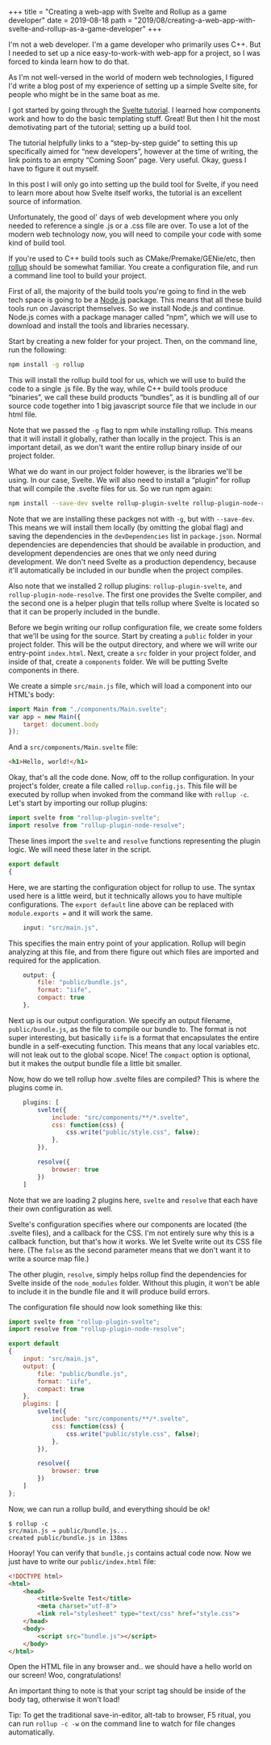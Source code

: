 +++
title = "Creating a web-app with Svelte and Rollup as a game developer"
date = 2019-08-18
path = "2019/08/creating-a-web-app-with-svelte-and-rollup-as-a-game-developer"
+++

I'm not a web developer. I'm a game developer who primarily uses C++. But I needed to set up a nice easy-to-work-with web-app for a project, so I was forced to kinda learn how to do that.

As I'm not well-versed in the world of modern web technologies, I figured I'd write a blog post of my experience of setting up a simple Svelte site, for people who might be in the same boat as me.

<!-- more -->

I got started by going through the [Svelte tutorial](https://svelte.dev/tutorial/basics). I learned how components work and how to do the basic templating stuff. Great! But then I hit the most demotivating part of the tutorial; setting up a build tool.

The tutorial helpfully links to a “step-by-step guide” to setting this up specifically aimed for “new developers”, however at the time of writing, the link points to an empty “Coming Soon” page. Very useful. Okay, guess I have to figure it out myself.

In this post I will only go into setting up the build tool for Svelte, if you need to learn more about how Svelte itself works, the tutorial is an excellent source of information.

Unfortunately, the good ol' days of web development where you only needed to reference a single .js or a .css file are over. To use a lot of the modern web technology now, you will need to compile your code with some kind of build tool.

If you're used to C++ build tools such as CMake/Premake/GENie/etc, then [rollup](https://rollupjs.org/) should be somewhat familiar. You create a configuration file, and run a command line tool to build your project.

First of all, the majority of the build tools you're going to find in the web tech space is going to be a [Node.js](https://nodejs.org/en/) package. This means that all these build tools run on Javascript themselves. So we install Node.js and continue. Node.js comes with a package manager called “npm”, which we will use to download and install the tools and libraries necessary.

Start by creating a new folder for your project. Then, on the command line, run the following:

```bash
npm install -g rollup
```

This will install the rollup build tool for us, which we will use to build the code to a single .js file. By the way, while C++ build tools produce “binaries”, we call these build products “bundles”, as it is bundling all of our source code together into 1 big javascript source file that we include in our html file.

Note that we passed the `-g` flag to npm while installing rollup. This means that it will install it globally, rather than locally in the project. This is an important detail, as we don't want the entire rollup binary inside of our project folder.

What we do want in our project folder however, is the libraries we'll be using. In our case, Svelte. We will also need to install a “plugin” for rollup that will compile the .svelte files for us. So we run npm again:

```bash
npm install --save-dev svelte rollup-plugin-svelte rollup-plugin-node-resolve
```

Note that we are installing these packges not with `-g`, but with `--save-dev`. This means we will install them locally (by omitting the global flag) and saving the dependencies in the `devDependencies` list in `package.json`. Normal dependencies are dependencies that should be available in production, and development dependencies are ones that we only need during development. We don't need Svelte as a production dependency, because it'll automatically be included in our bundle when the project compiles.

Also note that we installed 2 rollup plugins: `rollup-plugin-svelte`, and `rollup-plugin-node-resolve`. The first one provides the Svelte compiler, and the second one is a helper plugin that tells rollup where Svelte is located so that it can be properly included in the bundle.

Before we begin writing our rollup configuration file, we create some folders that we'll be using for the source. Start by creating a `public` folder in your project folder. This will be the output directory, and where we will write our entry-point `index.html`. Next, create a `src` folder in your project folder, and inside of that, create a `components` folder. We will be putting Svelte components in there.

We create a simple `src/main.js` file, which will load a component into our HTML's body:

```js
import Main from "./components/Main.svelte";
var app = new Main({
	target: document.body
});
```

And a `src/components/Main.svelte` file:

```html
<h1>Hello, world!</h1>
```

Okay, that's all the code done. Now, off to the rollup configuration. In your project's folder, create a file called `rollup.config.js`. This file will be executed by rollup when invoked from the command like with `rollup -c`. Let's start by importing our rollup plugins:

```js
import svelte from "rollup-plugin-svelte";
import resolve from "rollup-plugin-node-resolve";
```

These lines import the `svelte` and `resolve` functions representing the plugin logic. We will need these later in the script.

```js
export default
{
```

Here, we are starting the configuration object for rollup to use. The syntax used here is a little weird, but it technically allows you to have multiple configurations. The `export default` line above can be replaced with `module.exports =` and it will work the same.

```js
	input: "src/main.js",
```

This specifies the main entry point of your application. Rollup will begin analyzing at this file, and from there figure out which files are imported and required for the application.

```js
	output: {
		file: "public/bundle.js",
		format: "iife",
		compact: true
	},
```

Next up is our output configuration. We specify an output filename, `public/bundle.js`, as the file to compile our bundle to. The format is not super interesting, but basically `iife` is a format that encapsulates the entire bundle in a self-executing function. This means that any local variables etc. will not leak out to the global scope. Nice! The `compact` option is optional, but it makes the output bundle file a little bit smaller.

Now, how do we tell rollup how .svelte files are compiled? This is where the plugins come in.

```js
	plugins: [
		svelte({
			include: "src/components/**/*.svelte",
			css: function(css) {
				css.write("public/style.css", false);
			},
		}),

		resolve({
			browser: true
		})
	]
```

Note that we are loading 2 plugins here, `svelte` and `resolve` that each have their own configuration as well.

Svelte's configuration specifies where our components are located (the .svelte files), and a callback for the CSS. I'm not entirely sure why this is a callback function, but that's how it works. We let Svelte write out its CSS file here. (The `false` as the second parameter means that we don't want it to write a source map file.)

The other plugin, `resolve`, simply helps rollup find the dependencies for Svelte inside of the `node_modules` folder. Without this plugin, it won't be able to include it in the bundle file and it will produce build errors.

The configuration file should now look something like this:

```js
import svelte from "rollup-plugin-svelte";
import resolve from "rollup-plugin-node-resolve";

export default
{
	input: "src/main.js",
	output: {
		file: "public/bundle.js",
		format: "iife",
		compact: true
	},
	plugins: [
		svelte({
			include: "src/components/**/*.svelte",
			css: function(css) {
				css.write("public/style.css", false);
			},
		}),

		resolve({
			browser: true
		})
	]
};
```

Now, we can run a rollup build, and everything should be ok!

```
$ rollup -c
src/main.js → public/bundle.js...
created public/bundle.js in 138ms
```

Hooray! You can verify that `bundle.js` contains actual code now. Now we just have to write our `public/index.html` file:

```html
<!DOCTYPE html>
<html>
	<head>
		<title>Svelte Test</title>
		<meta charset="utf-8">
		<link rel="stylesheet" type="text/css" href="style.css">
	</head>
	<body>
		<script src="bundle.js"></script>
	</body>
</html>
```

Open the HTML file in any browser and.. we should have a hello world on our screen! Woo, congratulations!

An important thing to note is that your script tag should be inside of the body tag, otherwise it won't load!

Tip: To get the traditional save-in-editor, alt-tab to browser, F5 ritual, you can run `rollup -c -w` on the command line to watch for file changes automatically.
